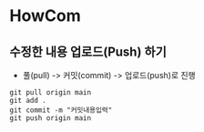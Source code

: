 # HowCom

## 수정한 내용 업로드(Push) 하기
+ 풀(pull) -> 커밋(commit) -> 업로드(push)로 진행

```angular2html
git pull origin main
git add .
git commit -m "커밋내용입력"
git push origin main
```
